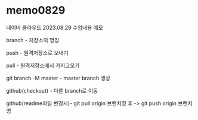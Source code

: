 # memo0829
네이버 클라우드 2023.08.29 수업내용 메모

branch - 저장소의 명칭 

push - 원격저장소로 보내기

pull - 원격저장소에서 가지고오기

git branch -M master - master branch 생성

github(checkout) - 다른 branch로 이동

github(readme파일 변경시)- git pull origin 브랜치명 후 -> git push origin 브랜치명
